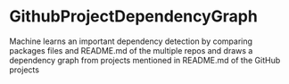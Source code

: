 # GithubProjectDependencyGraph
Machine learns an important dependency detection by comparing packages files and README.md of the multiple repos and draws a dependency graph from projects mentioned in README.md of the GitHub projects
